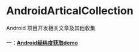 # AndroidArticalCollection

Android 项目开发相关文章及其他收集


#### 一：[Android经纬度获取demo](https://github.com/nxSin/LocationAndroidDemo)